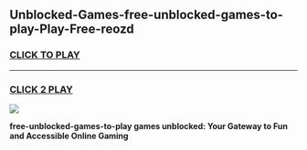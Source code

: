 
## Unblocked-Games-free-unblocked-games-to-play-Play-Free-reozd
<h3>
<a href="https://premium76.site?title=free-unblocked-games-to-play&ref=21A">CLICK TO PLAY</a></h3>
<hr>

<h3>
<a href="https://premium76.site?title=free-unblocked-games-to-play&ref=21A">CLICK 2 PLAY</a>
  
</h3>

<a href="https://premium76.site?title=free-unblocked-games-to-play&ref=21A"><img src="https://clearcache.store/games.png"></a>


**free-unblocked-games-to-play games unblocked: Your Gateway to Fun and Accessible Online Gaming**
